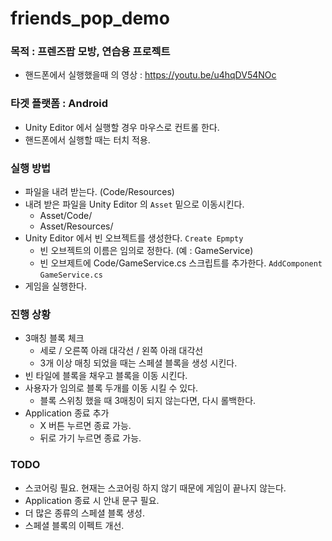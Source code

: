 # friends_pop_demo

### 목적 : 프렌즈팝 모방, 연습용 프로젝트
* 핸드폰에서 실행했을때 의 영상 : https://youtu.be/u4hqDV54NOc

### 타겟 플랫폼 : Android
* Unity Editor 에서 실행할 경우 마우스로 컨트롤 한다.
* 핸드폰에서 실행할 때는 터치 적용.

### 실행 방법
* 파일을 내려 받는다. (Code/Resources)
* 내려 받은 파일을 Unity Editor 의 `Asset` 밑으로 이동시킨다.
  * Asset/Code/
  * Asset/Resources/
* Unity Editor 에서 빈 오브젝트를 생성한다. `Create Epmpty`
  * 빈 오브젝트의 이름은 임의로 정한다. (예 : GameService)
  * 빈 오브제트에 Code/GameService.cs 스크립트를 추가한다. `AddComponent` `GameService.cs`
* 게임을 실행한다.

### 진행 상황
* 3매칭 블록 체크
  * 세로 / 오른쪽 아래 대각선 / 왼쪽 아래 대각선
  * 3개 이상 매칭 되었을 때는 스페셜 블록을 생성 시킨다.
* 빈 타일에 블록을 채우고 블록을 이동 시킨다.
* 사용자가 임의로 블록 두개를 이동 시킬 수 있다.
  * 블록 스위칭 했을 때 3매칭이 되지 않는다면, 다시 롤백한다.
* Application 종료 추가
  * X 버튼 누르면 종료 가능.
  * 뒤로 가기 누르면 종료 가능.

### TODO
* 스코어링 필요. 현재는 스코어링 하지 않기 때문에 게임이 끝나지 않는다.
* Application 종료 시 안내 문구 필요.
* 더 많은 종류의 스페셜 블록 생성.
* 스페셜 블록의 이펙트 개선.
